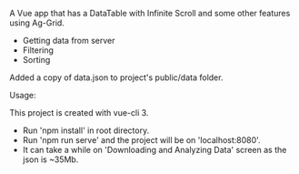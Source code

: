 A Vue app that has a DataTable with Infinite Scroll and some other features using Ag-Grid.

* Getting data from server
* Filtering
* Sorting

Added a copy of data.json to project's public/data folder. 

Usage: 

This project is created with vue-cli 3.

- Run 'npm install' in root directory.
- Run 'npm run serve' and the project will be on 'localhost:8080'.
- It can take a while on 'Downloading and Analyzing Data' screen as the json is ~35Mb.
